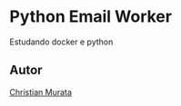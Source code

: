 # Python Email Worker
Estudando docker e python

## Autor
[Christian Murata](https://github.com/christianmurata)